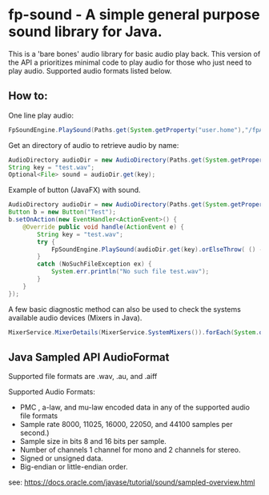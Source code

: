 # fp-sound - A simple general purpose sound library for Java.

This is a 'bare bones' audio library for basic audio play back.  This version of the API a prioritizes minimal code to play audio for those who just need to play audio.
Supported audio formats listed below.

## How to:

One line play audio:

```java
FpSoundEngine.PlaySound(Paths.get(System.getProperty("user.home"),"/fpAudio/test.wav").toFile());
```

Get an directory of audio to retrieve audio by name:

```java
AudioDirectory audioDir = new AudioDirectory(Paths.get(System.getProperty("user.home"), "/fpAudio"));
String key = "test.wav";
Optional<File> sound = audioDir.get(key);
```

Example of button (JavaFX) with sound.

```java
AudioDirectory audioDir = new AudioDirectory(Paths.get(System.getProperty("user.home"), "/fpAudio"));
Button b = new Button("Test");
b.setOnAction(new EventHandler<ActionEvent>() {
    @Override public void handle(ActionEvent e) {
        String key = "test.wav";
        try {
            FpSoundEngine.PlaySound(audioDir.get(key).orElseThrow( () -> new NoSuchFileException("test.wav")));
        }
        catch (NoSuchFileException ex) {
            System.err.println("No such file test.wav");
        }
    }
});
```

A few basic diagnostic method can also be used to check the systems available audio devices (Mixers in Java).

```java
MixerService.MixerDetails(MixerService.SystemMixers()).forEach(System.out::println);
```

## Java Sampled API AudioFormat

Supported file formats are .wav, .au, and .aiff

Supported Audio Formats:
+ PMC , a-law, and mu-law encoded data in any of the supported audio file formats
+ Sample rate 8000, 11025, 16000, 22050, and 44100 samples per second.)
+ Sample size in bits 8 and 16 bits per sample.
+ Number of channels 1 channel for mono and 2 channels for stereo.
+ Signed or unsigned data.
+ Big-endian or little-endian order.

see: https://docs.oracle.com/javase/tutorial/sound/sampled-overview.html
